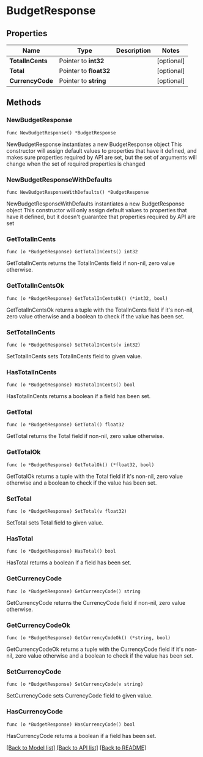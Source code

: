 # BudgetResponse

## Properties

Name | Type | Description | Notes
------------ | ------------- | ------------- | -------------
**TotalInCents** | Pointer to **int32** |  | [optional] 
**Total** | Pointer to **float32** |  | [optional] 
**CurrencyCode** | Pointer to **string** |  | [optional] 

## Methods

### NewBudgetResponse

`func NewBudgetResponse() *BudgetResponse`

NewBudgetResponse instantiates a new BudgetResponse object
This constructor will assign default values to properties that have it defined,
and makes sure properties required by API are set, but the set of arguments
will change when the set of required properties is changed

### NewBudgetResponseWithDefaults

`func NewBudgetResponseWithDefaults() *BudgetResponse`

NewBudgetResponseWithDefaults instantiates a new BudgetResponse object
This constructor will only assign default values to properties that have it defined,
but it doesn't guarantee that properties required by API are set

### GetTotalInCents

`func (o *BudgetResponse) GetTotalInCents() int32`

GetTotalInCents returns the TotalInCents field if non-nil, zero value otherwise.

### GetTotalInCentsOk

`func (o *BudgetResponse) GetTotalInCentsOk() (*int32, bool)`

GetTotalInCentsOk returns a tuple with the TotalInCents field if it's non-nil, zero value otherwise
and a boolean to check if the value has been set.

### SetTotalInCents

`func (o *BudgetResponse) SetTotalInCents(v int32)`

SetTotalInCents sets TotalInCents field to given value.

### HasTotalInCents

`func (o *BudgetResponse) HasTotalInCents() bool`

HasTotalInCents returns a boolean if a field has been set.

### GetTotal

`func (o *BudgetResponse) GetTotal() float32`

GetTotal returns the Total field if non-nil, zero value otherwise.

### GetTotalOk

`func (o *BudgetResponse) GetTotalOk() (*float32, bool)`

GetTotalOk returns a tuple with the Total field if it's non-nil, zero value otherwise
and a boolean to check if the value has been set.

### SetTotal

`func (o *BudgetResponse) SetTotal(v float32)`

SetTotal sets Total field to given value.

### HasTotal

`func (o *BudgetResponse) HasTotal() bool`

HasTotal returns a boolean if a field has been set.

### GetCurrencyCode

`func (o *BudgetResponse) GetCurrencyCode() string`

GetCurrencyCode returns the CurrencyCode field if non-nil, zero value otherwise.

### GetCurrencyCodeOk

`func (o *BudgetResponse) GetCurrencyCodeOk() (*string, bool)`

GetCurrencyCodeOk returns a tuple with the CurrencyCode field if it's non-nil, zero value otherwise
and a boolean to check if the value has been set.

### SetCurrencyCode

`func (o *BudgetResponse) SetCurrencyCode(v string)`

SetCurrencyCode sets CurrencyCode field to given value.

### HasCurrencyCode

`func (o *BudgetResponse) HasCurrencyCode() bool`

HasCurrencyCode returns a boolean if a field has been set.


[[Back to Model list]](../README.md#documentation-for-models) [[Back to API list]](../README.md#documentation-for-api-endpoints) [[Back to README]](../README.md)


